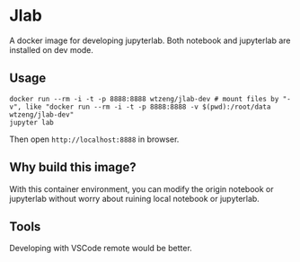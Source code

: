 # Jlab

A docker image for developing jupyterlab. Both notebook and jupyterlab are installed on dev mode.

## Usage

```shell
docker run --rm -i -t -p 8888:8888 wtzeng/jlab-dev # mount files by "-v", like "docker run --rm -i -t -p 8888:8888 -v $(pwd):/root/data wtzeng/jlab-dev"
jupyter lab
```

Then open `http://localhost:8888` in browser.

## Why build this image?

With this container environment, you can modify the origin notebook or jupyterlab without worry about ruining local notebook or jupyterlab.


## Tools

Developing with VSCode remote would be better.